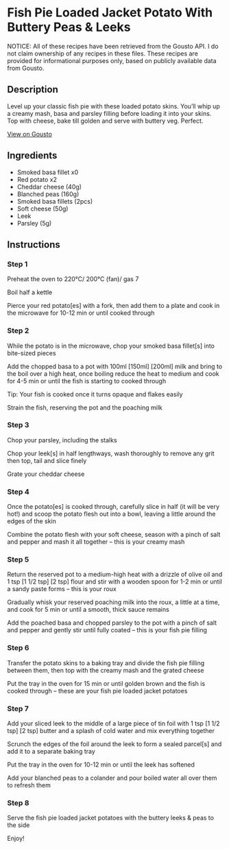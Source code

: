 # Fish Pie Loaded Jacket Potato With Buttery Peas & Leeks

NOTICE: All of these recipes have been retrieved from the Gousto API. I do not claim ownership of any recipes in these files. These recipes are provided for informational purposes only, based on publicly available data from Gousto.

## Description

Level up your classic fish pie with these loaded potato skins. You’ll whip up a creamy mash, basa and parsley filling before loading it into your skins. Top with cheese, bake till golden and serve with buttery veg. Perfect.

[View on Gousto](https://www.gousto.co.uk/recipes/cookbook/fish-pie-loaded-jacket-potato-with-buttery-peas-leeks)

## Ingredients

- Smoked basa fillet x0
- Red potato x2
- Cheddar cheese (40g)
- Blanched peas (160g)
- Smoked basa fillets (2pcs)
- Soft cheese (50g)
- Leek
- Parsley (5g)

## Instructions


### Step 1

Preheat the oven to 220°C/ 200°C (fan)/ gas 7

Boil half a kettle

Pierce your red potato[es] with a fork, then add them to a plate and cook in the microwave for 10-12 min or until cooked through


### Step 2

While the potato is in the microwave, chop your smoked basa fillet[s] into bite-sized pieces

Add the chopped basa to a pot with 100ml <span class="text-purple">[150ml] </span><span class="text-danger">[200ml]</span> milk and bring to the boil over a high heat, once boiling reduce the heat to medium and cook  for 4-5 min or until the fish is starting to cooked through

Tip: Your fish is cooked once it turns opaque and flakes easily

Strain the fish, reserving the pot and the poaching milk


### Step 3

Chop your parsley, including the stalks

Chop your leek[s] in half lengthways, wash thoroughly to remove any grit then top, tail and slice finely

Grate your cheddar cheese


### Step 4

Once the potato[es] is cooked through, carefully slice in half (it will be very hot!) and scoop the potato flesh out into a bowl, leaving a little around the edges of the skin

Combine the potato flesh with your soft cheese, season with a pinch of salt and pepper and mash it all together – this is your creamy mash


### Step 5

Return the reserved pot to a medium-high heat with a drizzle of olive oil and 1 tsp <span class="text-purple">[1 1/2 tsp] </span><span class="text-danger">[2 tsp]</span> flour and stir with a wooden spoon for 1-2 min or until a sandy paste forms – this is your roux

Gradually whisk your reserved poaching milk into the roux, a little at a time, and cook for 5 min or until a smooth, thick sauce remains

Add the poached basa and chopped parsley to the pot with a pinch of salt and pepper and gently stir until fully coated – this is your fish pie filling


### Step 6

Transfer the potato skins to a baking tray and divide the fish pie filling between them, then top with the creamy mash and the grated cheese

Put the tray in the oven for 15 min or until golden brown and the fish is cooked through – these are your fish pie loaded jacket potatoes


### Step 7

Add your sliced leek to the middle of a large piece of tin foil with 1 tsp <span class="text-purple">[1 1/2 tsp] </span><span class="text-danger">[2 tsp] </span>butter and a splash of cold water and mix everything together

Scrunch the edges of the foil around the leek to form a sealed parcel[s] and add it to a separate baking tray

Put the tray in the oven for 10-12 min or until the leek has softened

Add your blanched peas to a colander and pour boiled water all over them to refresh them

### Step 8

Serve the fish pie loaded jacket potatoes with the buttery leeks & peas to the side

Enjoy!

